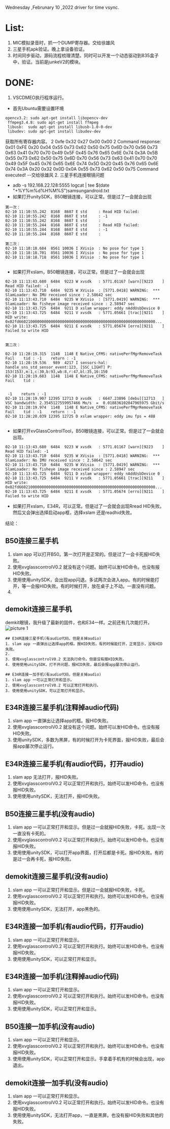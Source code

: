 Wednesday ,Februnary 10 ,2022 driver for time vsync.

# List:
1. MIC模拟录音时，抓一个DUMP寄存器。交给徐雄风
2. 三星手机apk验证。晚上拿设备验证。
3. 时间同步驱动，源码流程梳理清楚。同时可以开发一个动态驱动到835盒子中，验证。当前是junkeV2的模块。

# DONE:
1. VSCDMEO执行程序运行。
- 首先Ubuntu需要设置环境
```
opencv3.2: sudo apt-get install libopencv-dev
 ffmpeg3.4.8: sudo apt-get install ffmpeg
 libusb:  sudo apt-get install libusb-1.0-0-dev
 libudev: sudo apt-get install libudev-dev
```
获取所有寄存器内容。
2 0xfe 0x32 0x27 0x00 0x00 2
Command response:
0x01 0xFE 0x20 0x04 0x55 0x73 0x62 0x50 0x75 0x6D 
0x70 0x56 0x73 0x63 0x41 0x70 0x70 0x49 0x5F 0x45 
0x76 0x65 0x6E 0x74 0x3A 0x5B 0x55 0x73 0x62 0x50 
0x75 0x6D 0x70 0x56 0x73 0x63 0x41 0x70 0x70 0x49 
0x5F 0x45 0x76 0x65 0x6E 0x74 0x5D 0x20 0x45 0x76 
0x65 0x6E 0x74 0x3A 0x20 0x32 0x0D 0x0A 0x55 0x73 
0x62 0x50 0x75 Command executed! 
--交给徐雄风
2. 三星手机连接眼镜问题 
- adb -s 192.168.22.128:5555 logcat | tee $(date "+%Y%m%d%H%M%S")samsungandroid.txt
- 如果打开unitySDK，B50眼镜连接，可以正常。但是过了一会就会出现
```
第一次：
02-10 11:10:55.242  8168  8607 E std     : Read HID failed: 
02-10 11:10:55.242  8168  8607 E std     : -1
02-10 11:10:55.242  8168  8607 E std     : 
02-10 11:10:55.244  8168  8607 E std     : Read HID failed: 
02-10 11:10:55.244  8168  8607 E std     : -1
02-10 11:10:55.244  8168  8607 E std     : 

第二次：
02-10 11:18:18.684  8561 10036 I XVisio  : No pose for type 1
02-10 11:18:18.701  8561 10036 I XVisio  : No pose for type 1
02-10 11:18:18.718  8561 10036 I XVisio  : No pose for type 1


```

- 如果打开xslam，B50眼镜连接，可以正常。但是过了一会就会出现
```
02-10 11:13:43.680  6484  9223 W xvsdk   : 5771.01167 [warn][9223    ] Read HID failed: -1
02-10 11:13:43.710  6484  9235 W XVisio  : [5771.0418] WARNING:  *** SlamLoader: No IMU received since : 2.58642 sec
02-10 11:13:43.710  6484  9235 W XVisio  : [5771.0419] WARNING:  *** SlamLoader: No fisheye image received since : 2.58947 sec
02-10 11:13:43.725  6484  9211 D xslam wrapper: eddy nAddUsbDevice 0
02-10 11:13:43.725  6484  9211 V xvsdk   : 5771.05661 [trac][9211    ] HID write: 0x02fd660210000000000000000000000000000000000000000000000000000000...
02-10 11:13:43.725  6484  9211 E xvsdk   : 5771.05674 [erro][9211    ] Failed to write HID


第二次：

02-10 11:28:19.315  1148  1148 E Native_CFMS: nativePerfMgrRemoveTask    Fail    tid : -1    return : -1
02-10 11:28:19.536   989  4217 I sensors-hal: handle_sns_std_sensor_event:123, [SSC_LIGHT] P: 153(153),m:1,c:30,b:93,wb:8,r:47,bl:35,16:150
02-10 11:28:19.683  1148  1148 E Native_CFMS: nativePerfMgrRemoveTask    Fail    tid :


 -1    return : -1
02-10 11:28:19.907 12395 12713 D xvsdk   : 6647.23896 [debu][12713   ] VSC bandwidth: 2.3545127559957466 Mo/s  =  0.018836102047965975 Gbit/s
02-10 11:28:19.974  1148  1148 E Native_CFMS: nativePerfMgrRemoveTask    Fail    tid : -1    return : -1
02-10 11:28:20.039 12395 12725 D xslam wrapper: eddy imu fps = 488


```
- 如果打开xvGlassControlTool，B50眼镜连接，可以正常。但是过了一会就会出现。
```
02-10 11:13:43.680  6484  9223 W xvsdk   : 5771.01167 [warn][9223    ] Read HID failed: -1
02-10 11:13:43.710  6484  9235 W XVisio  : [5771.0418] WARNING:  *** SlamLoader: No IMU received since : 2.58642 sec
02-10 11:13:43.710  6484  9235 W XVisio  : [5771.0419] WARNING:  *** SlamLoader: No fisheye image received since : 2.58947 sec
02-10 11:13:43.725  6484  9211 D xslam wrapper: eddy nAddUsbDevice 0
02-10 11:13:43.725  6484  9211 V xvsdk   : 5771.05661 [trac][9211    ] HID write: 0x02fd660210000000000000000000000000000000000000000000000000000000...
02-10 11:13:43.725  6484  9211 E xvsdk   : 5771.05674 [erro][9211    ] Failed to write HID
```
- 如果打开xslam，E34R，可以正常。但是过了一会就会出现Rread HID失败。然后又会弹出选择启动app框，选择xslam 还是readhid失败。

结论：


## B50连接三星手机  
1. slam app 可以打开B50。第一次打开是正常的。但是过了一会卡死报HID失败。
2. 使用xvglasscontrolV0.2 就没有这个问题。始终可以发HID命令。也没有报HID失败。
3. 使用使用unitySDK，会出现app闪退。多试两次会进入app。有的时候能打开，等一会报HID失败。有的时候打开，放在桌子上不动。一直没有问题。
4. 
## demokit连接三星手机  
demkit眼镜，我升级了最新的固件，也和E34一样。之前还有几次能打开。
![picture 1](../../../images/2187a392b41e0d1da7a7290991d72bc609a4f8b7f43000360e684d09f80f043b.png) 
``` 
## E34R连接三星手机(有audio代码，但是关掉audio)
1. slam app 一直弹出让选择app的框。报HID失败。有的时候能打开，正常显示，没有HID失败。
2. 
3. 使用xvglasscontrolV0.2 无法执行命令。但是没有报HID失败。
4. 使用使用unitySDK，打不开问题，报HID失败，最后会报app屡次停止运行。

## E34R连接一加手机(有audio代码，但是关掉audio)
1. slam app 一可以正常打开和显示。
2. 使用xvglasscontrolV0.2 可以正常打开和执行。
3. 使用使用unitySDK，可以正常打开和显示。
```
## E34R连接三星手机(注释掉audio代码)
1. slam app 一直弹出让选择app的框。报HID失败。
2. 使用xvglasscontrolV0.2 就没有这个问题。始终可以发HID命令。也没有报HID失败。
3. 使用unitySDK，多数为黑屏，有的时候打开为卡死界面，报HID失败，最后会报app屡次停止运行。


## E34R连接三星手机(有audio代码，打开audio)
1. slam app 无法打开，报HID失败。
2. 使用xvglasscontrolV0.2 可以正常打开和执行。始终可以发HID命令。也没有报HID失败。
3. 使用使用unitySDK，无法打开，报HID失败。


## B50连接三星手机(没有audio)
1. slam app 一可以正常打开和显示。但是过一会就报HID失败，卡死。出现一次一直没有卡死的。
2. 使用xvglasscontrolV0.2 可以正常打开和执行。始终可以发HID命令。也没有报HID失败。
3. 使用使用unitySDK，可以打开app界面，打开后都是卡死。报HID失败。有的是过一会再卡死，报HID失败。

## demokit连接三星手机(没有audio)
1. slam app 一可以正常打开和显示。但是过一会就报HID失败，卡死。
2. 使用xvglasscontrolV0.2 可以正常打开和执行。始终可以发HID命令。也没有报HID失败。
3. 使用使用unitySDK，无法打开，app黑色的。



## E34R连接一加手机(有audio代码，打开audio)
1. slam app 一可以正常打开和显示。
2. 使用xvglasscontrolV0.2 可以正常打开和执行。始终可以发HID命令。也没有报HID失败。
3. 使用使用unitySDK，可以正常打开和显示。

## E34R连接一加手机(注释掉audio代码)
1. slam app 一可以正常打开和显示。
2. 使用xvglasscontrolV0.2 可以正常打开和执行。始终可以发HID命令。也没有报HID失败。
3. 使用使用unitySDK，可以正常打开和显示。


## B50连接一加手机(没有audio)
1. slam app 一可以正常打开和显示。
2. 使用xvglasscontrolV0.2 可以正常打开和执行。始终可以发HID命令。也没有报HID失败。
3. 使用使用unitySDK，可以正常打开和显示。手拿着手机有的时候会出现，app退出。


## demokit连接一加手机(没有audio)
1. slam app 一可以正常打开和显示。
2. 使用xvglasscontrolV0.2 可以正常打开和执行。始终可以发HID命令。也没有报HID失败。
3. 使用使用unitySDK，无法打开app，一直是黑屏。也没有报HID失败和其他的失败。